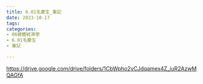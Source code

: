 ```yaml
---
title: 6.01毛慶生_筆記
date: 2023-10-17
tags: 
categories:
- 06總體經濟學
- 6.01毛慶生
- 筆記

---
```

https://drive.google.com/drive/folders/1CbWpho2yCJdqamex4Z_iuR2AzwMQAGfA
